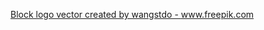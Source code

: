 <a href="https://www.freepik.com/vectors/block-logo">Block logo vector created by wangstdo - www.freepik.com</a>